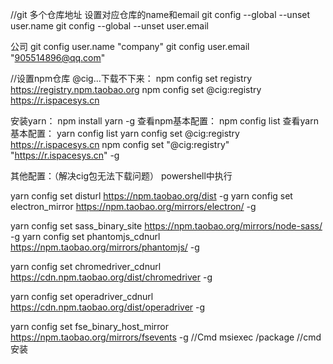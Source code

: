 //git 多个仓库地址 设置对应仓库的name和email
git config --global --unset user.name
git config --global --unset user.email

公司
git config user.name "company"
git config user.email "905514896@qq.com"

//设置npm仓库
@cig...下载不下来： 
 npm config set registry https://registry.npm.taobao.org
 npm config set @cig:registry https://r.ispacesys.cn

 安装yarn：   npm install yarn -g
 查看npm基本配置： npm config list
 查看yarn基本配置： yarn config list
 yarn config set @cig:registry https://r.ispacesys.cn
 npm config set "@cig:registry" "https://r.ispacesys.cn" -g


 其他配置：（解决cig包无法下载问题）
powershell中执行

yarn config set disturl https://npm.taobao.org/dist -g
yarn config set electron_mirror https://npm.taobao.org/mirrors/electron/ -g

yarn config set sass_binary_site https://npm.taobao.org/mirrors/node-sass/ -g
yarn config set phantomjs_cdnurl https://npm.taobao.org/mirrors/phantomjs/ -g

yarn config set chromedriver_cdnurl https://cdn.npm.taobao.org/dist/chromedriver -g

yarn config set operadriver_cdnurl https://cdn.npm.taobao.org/dist/operadriver -g

yarn config set fse_binary_host_mirror https://npm.taobao.org/mirrors/fsevents -g
//Cmd
msiexec /package  //cmd安装